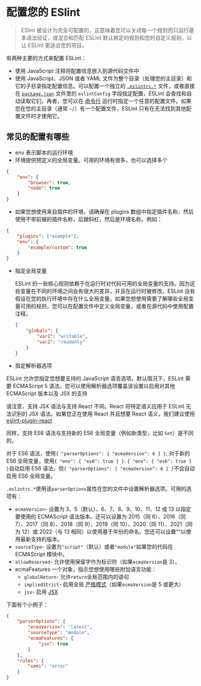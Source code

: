 # 配置您的 ESlint

> ESlint 被设计为完全可配置的，这意味着您可以关闭每一个规则而只运行基本语法验证，或混合和匹配 ESLint 默认绑定的规则和您的自定义规则，以让 ESLint 更适合您的项目。

有两种主要的方式来配置 ESLint：

- 使用 JavaScript 注释将配置信息嵌入到源代码文件中
- 使用 JavaScript、JSON 或者 YAML 文件为整个目录（处理您的主目录）和它的子目录指定配置信息。可以配置一个独立的 [`.eslintrc.*`](http://eslint.cn/docs/user-guide/configuring#configuration-file-formats) 文件，或者直接在 [`package.json`](https://docs.npmjs.com/files/package.json) 文件里的 `eslintConfig` 字段指定配置，ESLint 会查找和自动读取它们，再者，您可以在 [命令行](http://eslint.cn/docs/user-guide/command-line-interface) 运行时指定一个任意的配置文件。如果您在您的主目录（通常 `~/`）有一个配置文件，ESLint 只有在无法找到其他配置文件时才使用它。

## 常见的配置有哪些

- env 表示脚本的运行环境
- 环境提供预定义的全局变量。可用的环境有很多，也可以选择多个

```json
{
    "env": {
        "browser": true,
        "node": true
    }
}
```

- 如果您想使用来自插件的环境，请确保在 plugins 数组中指定插件名称，然后使用不带前缀的插件名称，后跟斜杠，然后是环境名称。例如：
```json
{
    "plugins": ["example"],
    "env": {
        "example/custom": true
    }
}
```

- 指定全局变量

  ESLint 的一些核心规则依赖于在运行时对代码可用的全局变量的支持。因为这些变量在不同的环境之间会有很大的差异，并且在运行时被修改，ESLint 没有假设在您的执行环境中存在什么全局变量。如果您想使用需要了解哪些全局变量可用的规则，您可以在配置文件中定义全局变量，或者在源代码中使用配置注释。

  ```json
  {
      "globals": {
          "var1": "writable",
          "var2": "readonly"
      }
  }
  ```

- 指定解析器选项

ESLint 允许您指定您想要支持的 JavaScript 语言选项。默认情况下，ESLint 需要 ECMAScript 5 语法。您可以使用解析器选项覆盖该设置以启用对其他 ECMAScript 版本以及 JSX 的支持

请注意，支持 JSX 语法与支持 React 不同。React 将特定语义应用于 ESLint 无法识别的 JSX 语法。如果您正在使用 React 并且想要 React 语义，我们建议使用 [eslint-plugin-react ](https://github.com/yannickcr/eslint-plugin-react)

同样，支持 ES6 语法与支持新的 ES6 全局变量（例如新类型，比如 `Set`）是不同的。

对于 ES6 语法，使用`{ "parserOptions": { "ecmaVersion": 6 } }`; 对于新的 ES6 全局变量，使用`{ "env": { "es6": true } }`. `{ "env": { "es6": true } }`自动启用 ES6 语法，但`{ "parserOptions": { "ecmaVersion": 6 } }`不会自动启用 ES6 全局变量。

`.eslintrc.*`使用该`parserOptions`属性在您的文件中设置解析器选项。可用的选项有：

- `ecmaVersion`- 设置为 3、5（默认）、6、7、8、9、10、11、12 或 13 以指定要使用的 ECMAScript 语法版本。还可以设置为 2015（同 6）、2016（同 7）、2017（同 8）、2018（同 9）、2019（同 10）、2020（同 11）、2021（同为 12）或 2022（与 13 相同）以使用基于年份的命名。您还可以设置“”以使用最新支持的版本。
- `sourceType`- 设置为`"script"`（默认）或者`"module"`如果您的代码在 ECMAScript 模块中。
- `allowReserved`- 允许使用保留字作为标识符（如果`ecmaVersion`是 3）。
- ecmaFeatures  一个对象，指示您想使用哪些附加语言功能：
  - `globalReturn`- 允许`return`全局范围内的语句
  - `impliedStrict`- 启用全局 [严格模式](https://developer.mozilla.org/en-US/docs/Web/JavaScript/Reference/Strict_mode)（如果`ecmaVersion`是 5 或更大）
  - `jsx`- 启用 [JSX](https://facebook.github.io/jsx/)

下面有个小例子：

```json
{
    "parserOptions": {
        "ecmaVersion": "latest",
        "sourceType": "module",
        "ecmaFeatures": {
            "jsx": true
        }
    },
    "rules": {
        "semi": "error"
    }
}
```
